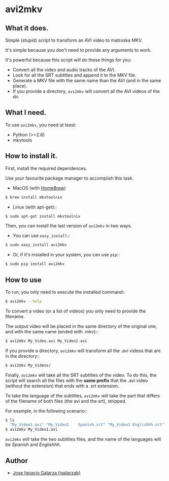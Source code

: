 # avi2mkv

## What it does.

Simple (stupid) script to transform an AVI video to matroska MKV.

It's simple because you don't need to provide any arguments to work.

It's powerful because this script will do these things for you:

* Convert all the video and audio tracks of the AVI.
* Look for all the SRT subtitles and append it to the MKV file.
* Generate a MKV file with the same name than the AVI (and in the same place).
* If you provide a directory, ``avi2mkv`` will convert all the AVI videos of the dir.


## What I need.

To use ``avi2mkv``, you need at least:

* Python (>=2.6)
* mkvtools


## How to install it.

First, install the required dependences.

Use your favourite package manager to accomplish this task.

* MacOS (with [HomeBrew](http://mxcl.github.com/homebrew/))

```sh
$ brew install mkvtoolnix
```

* Linux (with apt-get)::

```sh
$ sudo apt-get install mkvtoolnix
```

Then, you can install the last version of ``avi2mkv`` in two ways.

* You can use ``easy_install``::

```sh
$ sudo easy_install avi2mkv
```

* Or, if it's installed in your system, you can use ``pip``::

```sh
$ sudo pip install avi2mkv
```


## How to use

To run, you only need to execute the installed command::

```sh
$ avi2mkv --help
```

To convert a video (or a list of videos) you only need to provide the filename.

The output video will be placed in the same directory of the original one, and
with the same name (ended with .mkv)::

```sh
$ avi2mkv My_Video.avi My_Video2.avi
```

If you provide a directory, ``avi2mkv`` will transform all the .avi videos that are
in the directory::

```sh
$ avi2mkv My_Videos/
```


Finally, ``avi2mkv`` will take all the SRT subtitles of the video. To do this, the
script will search all the files with the **same prefix** that the .avi video
(without the extension) that ends with a .srt extension.

To take the language of the subtitles, ``avi2mkv`` will take the part that differs of
the filename of both files (the avi and the srt), stripped.

For example, in the following scenario::

```sh
$ ls
  "My_Video1.avi" "My_Video1    Spanish.srt" "My_Video1 Englishhh.srt"
$ avi2mkv My_Video1.avi
```

``avi2mkv`` will take the two subtitles files, and the name of the languages will be *Spanish*
and *Englishhh*.

## Author

* [Jose Ignacio Galarza (igalarzab)](http://github.com/igalarzab)
